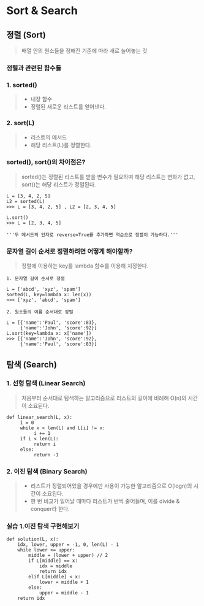 # Sort & Search

## 정렬 (Sort)
> 배열 안의 원소들을 정해진 기준에 따라 새로 늘어놓는 것

### 정렬과 관련된 함수들
### 1. sorted()
> * 내장 함수
> * 정렬된 새로운 리스트를 얻어낸다.

### 2. sort(L)
> * 리스트의 메서드
> * 해당 리스트(L)를 정렬한다.

### sorted(), sort()의 차이점은?
> sorted()는 정렬된 리스트를 받을 변수가 필요하며 해당 리스트는 변화가 없고, sort()는 해당 리스트가 정렬된다.
```
L = [3, 4, 2, 5]
L2 = sorted(L)
>>> L = [3, 4, 2, 5] , L2 = [2, 3, 4, 5]

L.sort()
>>> L = [2, 3, 4, 5]

'''두 메서드의 인자로 reverse=True를 추가하면 역순으로 정렬이 가능하다.'''
```

### 문자열 길이 순서로 정렬하려면 어떻게 해야할까?
> 정렬에 이용하는 key를 lambda 함수를 이용해 지정한다.
```
1. 문자열 길이 순서로 정렬

L = ['abcd', 'xyz', 'spam']
sorted(L, key=lambda x: len(x))
>>> ['xyz', 'abcd', 'spam']

2. 원소들의 이름 순서대로 정렬

L = [{'name':'Paul', 'score':83},
     {'name':'John', 'score':92}]
L.sort(key=lambda x: x['name'])
>>> [{'name':'John', 'score':92},
     {'name':'Paul', 'score':83}]
```

## 탐색 (Search)

### 1. 선형 탐색 (Linear Search)
> 처음부터 순서대로 탐색하는 알고리즘으로 리스트의 길이에 비례해 O(n)의 시간이 소요된다. 
```
def linear_search(L, x):
     i = 0
     while x < len(L) and L[i] != x:
          i += 1
     if i < len(L):
          return i
     else:
          return -1
```

### 2. 이진 탐색 (Binary Search)
> * 리스트가 정렬되어있을 경우에만 사용이 가능한 알고리즘으로 O(logn)의 시간이 소요된다.
> * 한 번 비교가 일어날 때마다 리스트가 반씩 줄어들며, 이를 divide & conquer라 한다.

     
### 실습 1.이진 탐색 구현해보기
```
def solution(L, x):
    idx, lower, upper = -1, 0, len(L) - 1 
    while lower <= upper:
        middle = (lower + upper) // 2
        if L[middle] == x:
            idx = middle
            return idx
        elif L[middle] < x:
            lower = middle + 1
        else:
            upper = middle - 1
    return idx
```
